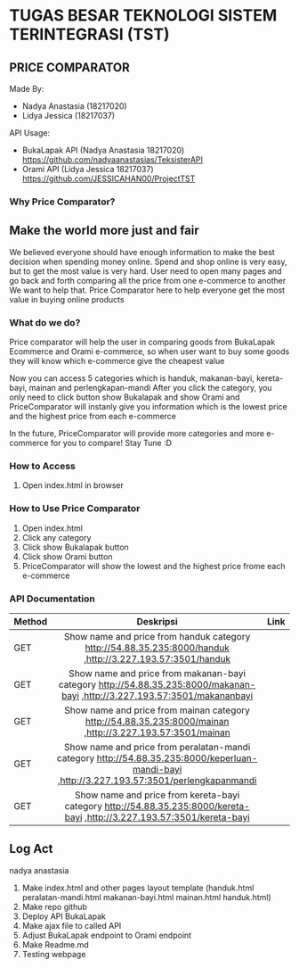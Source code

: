 # TUGAS BESAR TEKNOLOGI SISTEM TERINTEGRASI (TST)

## PRICE COMPARATOR

Made By:
- Nadya Anastasia (18217020)
- Lidya Jessica (18217037)

API Usage:
- BukaLapak API (Nadya Anastasia 18217020) https://github.com/nadyaanastasias/TeksisterAPI
- Orami API (Lidya Jessica 18217037) https://github.com/JESSICAHAN00/ProjectTST

### Why Price Comparator?
## Make the world more just and fair
We believed everyone should have enough information to make the best decision when spending money online. 
Spend and shop online is very easy, but to get the most value is very hard. 
User need to open many pages and go back and forth comparing all the price from one e-commerce to another
We want to help that.
Price Comparator here to help everyone get the most value in buying online products

### What do we do?
Price comparator will help the user in comparing goods from BukaLapak Ecommerce and Orami e-commerce, so when user want to buy
some goods they will know which e-commerce give the cheapest value 

Now you can access 5 categories which is handuk, makanan-bayi, kereta-bayi, mainan and perlengkapan-mandi
After you click the category, you only need to click button show Bukalapak and show Orami and PriceComparator will instanly 
give you information which is the lowest price and the highest price from each e-commerce

In the future, PriceComparator will provide more categories and more e-commerce for you to compare! Stay Tune :D

### How to Access
1. Open index.html in browser

### How to Use Price Comparator
1. Open index.html
2. Click any category
3. Click show Bukalapak button
4. Click show Orami button 
5. PriceComparator will show the lowest and the highest price frome each e-commerce

### API Documentation
| Method | Deskripsi | Link |
|--------|:---------:|------|
|GET     | Show name and price from handuk category http://54.88.35.235:8000/handuk  ,http://3.227.193.57:3501/handuk
|GET     | Show name and price from makanan-bayi category http://54.88.35.235:8000/makanan-bayi  ,http://3.227.193.57:3501/makananbayi
|GET     | Show name and price from mainan category http://54.88.35.235:8000/mainan  ,http://3.227.193.57:3501/mainan
|GET     | Show name and price from peralatan-mandi category http://54.88.35.235:8000/keperluan-mandi-bayi  ,http://3.227.193.57:3501/perlengkapanmandi
|GET     | Show name and price from kereta-bayi category http://54.88.35.235:8000/kereta-bayi  ,http://3.227.193.57:3501/kereta-bayi

## Log Act
nadya anastasia
1. Make index.html and other pages layout template (handuk.html peralatan-mandi.html makanan-bayi.html mainan.html handuk.html)
2. Make repo github
3. Deploy API BukaLapak
4. Make ajax file to called API
5. Adjust BukaLapak endpoint to Orami endpoint
6. Make Readme.md
7. Testing webpage


